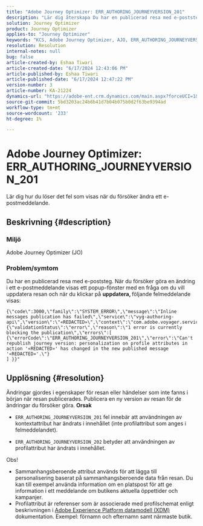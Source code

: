```yaml
---
title: "Adobe Journey Optimizer: ERR_AUTHORING_JOURNEYVERSION_201"
description: "Lär dig återskapa Du har en publicerad resa med e-poststeg."
solution: Journey Optimizer
product: Journey Optimizer
applies-to: "Journey Optimizer"
keywords: "KCS, Adobe Journey Optimizer, AJO, ERR_AUTHORING_JOURNEYVERSION_201, resan har inte publicerats"
resolution: Resolution
internal-notes: null
bug: false
article-created-by: Eshaa Tiwari
article-created-date: "6/17/2024 12:43:06 PM"
article-published-by: Eshaa Tiwari
article-published-date: "6/17/2024 12:47:22 PM"
version-number: 3
article-number: KA-21224
dynamics-url: "https://adobe-ent.crm.dynamics.com/main.aspx?forceUCI=1&pagetype=entityrecord&etn=knowledgearticle&id=1e8fe522-a72c-ef11-840a-6045bd029b18"
source-git-commit: 5bd3203ac24b6b41d7b04b075b0d2f63be9394ad
workflow-type: tm+mt
source-wordcount: '233'
ht-degree: 1%

---
```


# Adobe Journey Optimizer: ERR_AUTHORING_JOURNEYVERSION_201


Lär dig hur du löser det fel som visas när du försöker ändra ett e-postmeddelande.

## Beskrivning {#description}


### <b>Miljö</b>

Adobe Journey Optimizer (JO)

### <b>Problem/symtom</b>

Du har en publicerad resa med e-poststeg. När du försöker göra en ändring i ett e-postmeddelande visas ett popup-fönster med en fråga om du vill uppdatera resan och när du klickar på <b>uppdatera, </b>följande felmeddelande visas:


```
{\"code\":3000,\"family\":\"SYSTEM_ERROR\",\"message\":\"Inline messages publication has failed\",\"service\":\"vyg-authoring-api\",\"version\":\"«REDACTED»\",\"context\":\"com.adobe.voyager.service.authoring.restapis.v1_0.JourneyVersionsService:1864\",\"uid\":\"«REDACTED»\",\"extraInfo\":{\"validationStatus\":\"error\",\"reason\":\"1 error is currently blocking the publication\",\"errors\":[ 
{\"errorCode\":\"ERR_AUTHORING_JOURNEYVERSION_201\",\"error\":\"Can't republish journey version: personalization on profile attributes in action '«REDACTED»' has changed in the new published message '«REDACTED»'.\"}
] }}"
```



## Upplösning {#resolution}


Ändringar gjordes i egenskaper för resan eller händelser som inte fanns i början när resan publicerades. Publicera en ny version av resan för de ändringar du försöker göra.
<b>Orsak</b>
- `ERR_AUTHORING_JOURNEYVERSION_201` fel innebär att användningen av kontextattribut har ändrats i innehållet (inte profilattribut som anges i felmeddelandet).


- `ERR_AUTHORING_JOURNEYVERSION_202` betyder att användningen av profilattribut har ändrats i innehållet.


Obs!

- Sammanhangsberoende attribut används för att lägga till personalisering baserat på sammanhangsberoende data från resan. Du kan till exempel använda information om en platspost för att ge information i ett meddelande om butikens aktuella öppettider och kampanjer.
- Profilattribut är referenser som är associerade med profilschemat enligt beskrivningen i [Adobe Experience Platform datamodell (XDM)](https://experienceleague.adobe.com/docs/experience-platform/xdm/home.html?lang=sv) dokumentation. Exempel: förnamn och efternamn samt närmaste butik.

